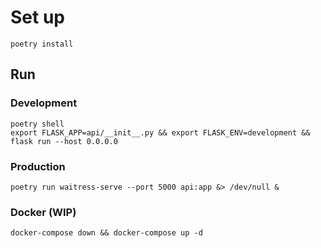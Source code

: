 # Set up
```
poetry install
```

## Run

### Development
```
poetry shell
export FLASK_APP=api/__init__.py && export FLASK_ENV=development && flask run --host 0.0.0.0
```

### Production
```
poetry run waitress-serve --port 5000 api:app &> /dev/null &
```

### Docker (WIP)
```
docker-compose down && docker-compose up -d
```
